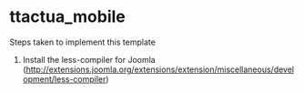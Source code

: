 # ttactua_mobile

Steps taken to implement this template

1) Install the less-compiler for Joomla (http://extensions.joomla.org/extensions/extension/miscellaneous/development/less-compiler)